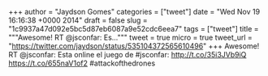 
+++
author = "Jaydson Gomes"
categories = ["tweet"]
date = "Wed Nov 19 16:16:38 +0000 2014"
draft = false
slug = "1c9937a47d092e5bc5d87eb6087a9e52cdc6eea7"
tags = ["tweet"]
title = """Awesome! RT @jsconfar: Es..."""
tweet = true
micro = true
tweet_url = "https://twitter.com/jaydson/status/535104372565610496"
+++
Awesome! RT @jsconfar: Esta online el juego de #jsconfar: http://t.co/35i3JVb9iQ
https://t.co/655naV1of2 #attackofthedrones
